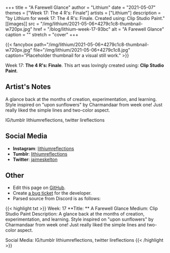 +++
title =       "A Farewell Glance"
author =      "Lithium"
date =        "2021-05-07"
themes =      ["Week 17: The 4 R's: Finale"]
artists =     ["Lithium"]
description = "by Lithium for week 17: The 4 R's: Finale. Created using: Clip Studio Paint."
[[images]]
      src = "/img/lithium/2021-05-06+4279c1c8-thumbnail-w720px.jpg"
      href = "/blog/lithium-week-17-93bc"
      alt = "A Farewell Glance"
      caption = ""
      stretch = "cover"
+++

{{< fancybox path="/img/lithium/2021-05-06+4279c1c8-thumbnail-w720px.jpg" file="/img/lithium/2021-05-06+4279c1c8.jpg" caption="Placeholder thumbnail for a visual still work." >}}


Week 17: **The 4 R's: Finale**. This art was lovingly created using: **Clip Studio Paint**.

## Artist's Notes

A glance back at the months of creation, experimentation, and learning. Style inspired on "upon sunflowers" by Charmandaar from week one! Just really liked the simple lines and two-color aspect. 

IG/tumblr lithiumreflections, twitter lireflections

## Social Media

- **Instagram**: <a href='https://instagram.com/lithiumreflections' target='_blank'>lithiumreflections</a>
- **Tumblr**: <a href='https://lithiumreflections.tumblr.com' target='_blank'>lithiumreflections</a>
- **Twitter**: <a href='https://twitter.com/jaimeskelton' target='_blank'>jaimeskelton</a>

## Other

- Edit this page on [GitHub](https://github.com/teaminkling/web-refresh/edit/main/content/blog/lithium-week-17-93bc.md).
- Create [a bug ticket](https://github.com/teaminkling/web-refresh/issues/new?assignees=&labels=bug&template=problem-report.md&title=) for the developer.
- Parsed source from Discord is as follows:

{{< highlight txt >}}
Week: 17
**Title:  ** A Farewell Glance
Medium: Clip Studio Paint
Description: A glance back at the months of creation, experimentation, and learning. Style inspired on "upon sunflowers" by Charmandaar from week one! Just really liked the simple lines and two-color aspect. 

Social Media: IG/tumblr lithiumreflections, twitter lireflections
{{< /highlight >}}